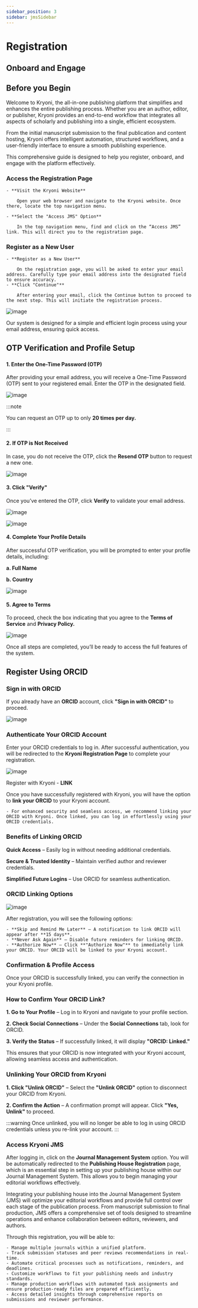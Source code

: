 ```yaml
---
sidebar_position: 3
sidebar: jmsSidebar
---
```


# Registration

## Onboard and Engage

## Before you Begin

Welcome to Kryoni, the all-in-one publishing platform that simplifies and enhances the entire publishing process. Whether you are an author, editor, or publisher, Kryoni provides an end-to-end workflow that integrates all aspects of scholarly and publishing into a single, efficient ecosystem.

From the initial manuscript submission to the final publication and content hosting, Kryoni offers intelligent automation, structured workflows, and a user-friendly interface to ensure a smooth publishing experience.

This comprehensive guide is designed to help you register, onboard, and engage with the platform effectively.

### Access the Registration Page

    - **Visit the Kryoni Website**
        
        Open your web browser and navigate to the Kryoni website. Once there, locate the top navigation menu.

    - **Select the "Access JMS" Option**

        In the top navigation menu, find and click on the “Access JMS” link. This will direct you to the registration page.

### Register as a New User

    - **Register as a New User**

        On the registration page, you will be asked to enter your email address. Carefully type your email address into the designated field to ensure accuracy.
    - **Click "Continue"**

        After entering your email, click the Continue button to proceed to the next step. This will initiate the registration process.

![image](/assets/images/register-email.webp)

Our system is designed for a simple and efficient login process using your email address, ensuring quick access.

## OTP Verification and Profile Setup

###

#### 1. Enter the One-Time Password (OTP)

After providing your email address, you will receive a One-Time Password (OTP) sent to your registered email. Enter the OTP in the designated field.

![image](/assets/images/otp-verify.webp)

:::note

You can request an OTP up to only **20 times per day.**

:::

#### 2. If OTP is Not Received

In case, you do not receive the OTP, click the **Resend OTP** button to request a new one.

![image](/assets/images/resend-otp.webp)

#### 3. Click "Verify"

Once you’ve entered the OTP, click **Verify** to validate your email address.

![image](/assets/images/verify-otp-copy.webp)

![image](/assets/images/entry-otp.webp)

#### 4. Complete Your Profile Details

After successful OTP verification, you will be prompted to enter your profile details, including:

**a. Full Name**

**b. Country**

![image](/assets/images/finish-register.webp)

#### 5. Agree to Terms

To proceed, check the box indicating that you agree to the **Terms of Service** and **Privacy Policy.**

![image](/assets/images/agree-terms.webp)

Once all steps are completed, you’ll be ready to access the full features of the system.

## Register Using ORCID

### Sign in with ORCID

If you already have an **ORCID** account, click **"Sign in with ORCID"** to proceed.

![image](/assets/images/sign-in-orcid.webp)

### Authenticate Your ORCID Account

Enter your ORCID credentials to log in. After successful authentication, you will be redirected to the **Kryoni Registration Page** to complete your registration.

![image](/assets/images/orcid-id-pass.webp)

Register with Kryoni - **LINK**

Once you have successfully registered with Kryoni, you will have the option to **link your ORCID** to your Kryoni account.

    - For enhanced security and seamless access, we recommend linking your ORCID with Kryoni. Once linked, you can log in effortlessly using your ORCID credentials.

### Benefits of Linking ORCID

  **Quick Access** – Easily log in without needing additional credentials.

  **Secure & Trusted Identity** – Maintain verified author and reviewer credentials.

  **Simplified Future Logins** – Use ORCID for seamless authentication.

### ORCID Linking Options

![image](/assets/images/authorize-now.webp)

After registration, you will see the following options:

    - **Skip and Remind Me Later** – A notification to link ORCID will appear after **15 days**.
    - **Never Ask Again** – Disable future reminders for linking ORCID.
    - **Authorize Now** – Click **"Authorize Now"** to immediately link your ORCID. Your ORCID will be linked to your Kryoni account.

### Confirmation & Profile Access

Once your ORCID is successfully linked, you can verify the connection in your Kryoni profile.

### How to Confirm Your ORCID Link?

**1. Go to Your Profile** – Log in to Kryoni and navigate to your profile section.

**2. Check Social Connections** – Under the **Social Connections** tab, look for ORCID.

**3. Verify the Status** – If successfully linked, it will display **"ORCID: Linked."**

This ensures that your ORCID is now integrated with your Kryoni account, allowing seamless access and authentication.

### Unlinking Your ORCID from Kryoni

**1. Click "Unlink ORCID"** – Select the **"Unlink ORCID"** option to disconnect your ORCID from Kryoni.

**2. Confirm the Action** – A confirmation prompt will appear. Click **"Yes, Unlink"** to proceed.

:::warning
Once unlinked, you will no longer be able to log in using ORCID credentials unless you re-link your account.
:::

### Access Kryoni JMS

After logging in, click on the **Journal Management System** option. You will be automatically redirected to the **Publishing House Registration** page, which is an essential step in setting up your publishing house within our Journal Management System. This allows you to begin managing your editorial workflows effectively.

Integrating your publishing house into the Journal Management System (JMS) will optimize your editorial workflows and provide full control over each stage of the publication process. From manuscript submission to final production, JMS offers a comprehensive set of tools designed to streamline operations and enhance collaboration between editors, reviewers, and authors.

Through this registration, you will be able to:

    - Manage multiple journals within a unified platform.
    - Track submission statuses and peer reviews recommendations in real-time.
    - Automate critical processes such as notifications, reminders, and deadlines.
    - Customize workflows to fit your publishing needs and industry standards.
    - Manage production workflows with automated task assignments and ensure production-ready files are prepared efficiently.
    - Access detailed insights through comprehensive reports on submissions and reviewer performance.
